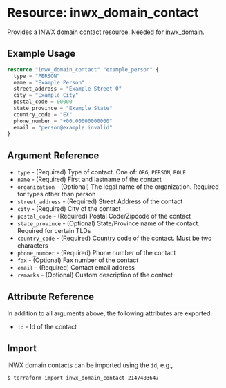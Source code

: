 # Resource: inwx_domain_contact

Provides a INWX domain contact resource. Needed for [inwx_domain](inwx_domain.md).

## Example Usage

```terraform
resource "inwx_domain_contact" "example_person" {
  type = "PERSON"
  name = "Example Person"
  street_address = "Example Street 0"
  city = "Example City"
  postal_code = 00000
  state_province = "Example State"
  country_code = "EX"
  phone_number = "+00.00000000000"
  email = "person@example.invalid"
}
```

## Argument Reference

* `type` - (Required) Type of contact. One of: `ORG`, `PERSON`, `ROLE`
* `name` - (Required) First and lastname of the contact
* `organization` - (Optional) The legal name of the organization. Required for types other than person
* `street_address` - (Required) Street Address of the contact
* `city` - (Required) City of the contact
* `postal_code` - (Required) Postal Code/Zipcode of the contact
* `state_province` - (Optional) State/Province name of the contact. Required for certain TLDs
* `country_code` - (Required) Country code of the contact. Must be two characters
* `phone_number` - (Required) Phone number of the contact
* `fax` - (Optional) Fax number of the contact
* `email` - (Required) Contact email address
* `remarks` - (Optional) Custom description of the contact

## Attribute Reference

In addition to all arguments above, the following attributes are exported:

* `id` - Id of the contact

## Import

INWX domain contacts can be imported using the `id`, e.g.,

```
$ terraform import inwx_domain_contact 2147483647
```
